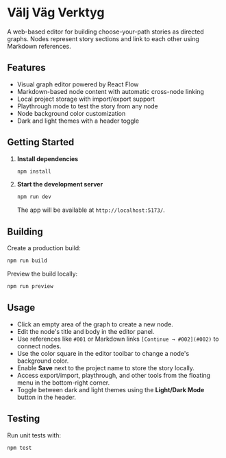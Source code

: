 # Välj Väg Verktyg

A web-based editor for building choose-your-path stories as directed graphs. Nodes represent story sections and link to each other using Markdown references.

## Features

- Visual graph editor powered by React Flow
- Markdown-based node content with automatic cross-node linking
- Local project storage with import/export support
- Playthrough mode to test the story from any node
- Node background color customization
- Dark and light themes with a header toggle

## Getting Started

1. **Install dependencies**
   ```bash
   npm install
   ```
2. **Start the development server**
   ```bash
   npm run dev
   ```
   The app will be available at `http://localhost:5173/`.

## Building

Create a production build:

```bash
npm run build
```

Preview the build locally:

```bash
npm run preview
```

## Usage

- Click an empty area of the graph to create a new node.
- Edit the node's title and body in the editor panel.
- Use references like `#001` or Markdown links `[Continue → #002](#002)` to connect nodes.
- Use the color square in the editor toolbar to change a node's background color.
- Enable **Save** next to the project name to store the story locally.
- Access export/import, playthrough, and other tools from the floating menu in the bottom-right corner.
- Toggle between dark and light themes using the **Light/Dark Mode** button in the header.

## Testing

Run unit tests with:

```bash
npm test
```
